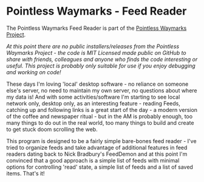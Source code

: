 # Pointless Waymarks - Feed Reader

The Pointless Waymarks Feed Reader is part of the [Pointless Waymarks Project](https://github.com/cmiles/PointlessWaymarksProject).

*At this point there are no public installers/releases from the Pointless Waymarks Project - the code is MIT Licensed made public on GitHub to share with friends, colleagues and anyone who finds the code interesting or useful. This project is probably only suitable for use if you enjoy debugging and working on code!*

These days I'm loving 'local' desktop software - no reliance on someone else's server, no need to maintain my own server, no questions about where my data is! And with some activities/software I'm starting to see local network only, desktop only, as an interesting feature - reading Feeds, catching up and following links is a great start of the day - a modern version of the coffee and newspaper ritual - but in the AM is probably enough, too many things to do out in the real world, too many things to build and create to get stuck doom scrolling the web.

This program is designed to be a fairly simple bare-bones feed reader - I've tried to organize feeds and take advantage of additional features in feed readers dating back to Nick Bradbury's FeedDemon and at this point I'm convinced that a good approach is a simple list of feeds with minimal options for controlling 'read' state, a simple list of feeds and a list of saved items. That's it!